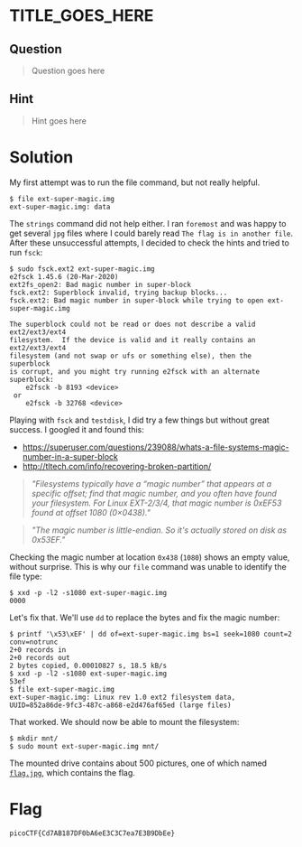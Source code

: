 # TITLE_GOES_HERE
## Question
>Question goes here

## Hint
>Hint goes here

# Solution
My first attempt was to run the file command, but not really helpful.
~~~~
$ file ext-super-magic.img 
ext-super-magic.img: data
~~~~

The `strings` command did not help either. I ran `foremost` and was happy to get several `jpg` files where I could barely read `The flag is in another file`. After these unsuccessful attempts, I decided to check the hints and tried to run `fsck`:
~~~~
$ sudo fsck.ext2 ext-super-magic.img
e2fsck 1.45.6 (20-Mar-2020)
ext2fs_open2: Bad magic number in super-block
fsck.ext2: Superblock invalid, trying backup blocks...
fsck.ext2: Bad magic number in super-block while trying to open ext-super-magic.img

The superblock could not be read or does not describe a valid ext2/ext3/ext4
filesystem.  If the device is valid and it really contains an ext2/ext3/ext4
filesystem (and not swap or ufs or something else), then the superblock
is corrupt, and you might try running e2fsck with an alternate superblock:
    e2fsck -b 8193 <device>
 or
    e2fsck -b 32768 <device>
~~~~

Playing with `fsck` and `testdisk`, I did try a few things but without great success. I googled it and found this:
* https://superuser.com/questions/239088/whats-a-file-systems-magic-number-in-a-super-block
* http://tltech.com/info/recovering-broken-partition/

>*"Filesystems typically have a “magic number” that appears at a specific offset; find that magic number, and you often have found your filesystem. For Linux EXT-2/3/4, that magic number is 0xEF53 found at offset 1080 (0×0438)."*

>*"The magic number is little-endian. So it's actually stored on disk as 0x53EF."*

Checking the magic number at location `0x438` (`1080`) shows an empty value, without surprise. This is why our `file` command was unable to identify the file type:
~~~~
$ xxd -p -l2 -s1080 ext-super-magic.img 
0000
~~~~

Let's fix that. We'll use `dd` to replace the bytes and fix the magic number:
~~~~
$ printf '\x53\xEF' | dd of=ext-super-magic.img bs=1 seek=1080 count=2 conv=notrunc 
2+0 records in
2+0 records out
2 bytes copied, 0.00010827 s, 18.5 kB/s
$ xxd -p -l2 -s1080 ext-super-magic.img
53ef
$ file ext-super-magic.img
ext-super-magic.img: Linux rev 1.0 ext2 filesystem data, UUID=852a86de-9fc3-487c-a868-e2d476af65ed (large files)
~~~~

That worked. We should now be able to mount the filesystem:
~~~~
$ mkdir mnt/
$ sudo mount ext-super-magic.img mnt/
~~~~

The mounted drive contains about 500 pictures, one of which named [`flag.jpg`](files/flag.jpg), which contains the flag.

# Flag
`picoCTF{Cd7AB187DF0bA6eE3C3C7ea7E3B9DbEe}`
